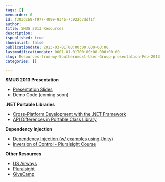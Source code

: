 ```yaml
---
tags: []
menuorder: 0
id: f303dcb8-f977-4099-934b-7c922c7ddf1f
author: 
title: SMUG 2013 Resources
description: 
ispublished: true
showinlist: false
publicationdate: 2013-03-01T00:00:00.000+00:00
lastmodificationdate: 0001-01-01T00:00:00.000+00:00
slug: Resources-from-my-Southernmost-User-Group-presentation-Feb-2013
categories: []

---
```

**SMUG 2013 Presentation**

* [Presentation Slides](http://sdrv.ms/VBLTBN)
* Demo Code (coming soon)

**.NET Portable Libraries**

* [Cross-Platform Development with the .NET Framework](http://msdn.microsoft.com/en-us/library/gg597391.aspx)
* [API Differences in Portable Class Library](http://msdn.microsoft.com/en-us/library/gg597392.aspx)

**Dependency Injection**

* [Dependency Injection (w/ examples using Unity)](http://msdn.microsoft.com/en-us/library/ff921152%28v=PandP.20%29.aspx)
* [Inversion of Control - Pluralsight Course](http://pluralsight.com/training/courses/TableOfContents?courseName=inversion-of-control&highlight=john-sonmez_dependency-injection*1,2,3,4,0,5,6!john-sonmez_building-an-ioc-container*3!john-sonmez_dependency-inversion*0,1,2,3,4,6,7,9,5,8!john-sonmez_inversion-of-control#dependency-injection)

**Other Resources**

* [US Airways](http://www.usairways.com/careers)
* [Pluralsight](http://pluralsight.com)
* [GiveCamp](http://givecamp.org)